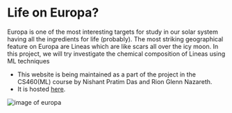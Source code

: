 # Life on Europa?

Europa is one of the most interesting targets for study in our solar system having all the ingredients for life (probably). 
The most striking geographical feature on Europa are Lineas which are like scars all over the icy moon. 
In this project, we will try investigate the chemical composition of Lineas using ML techniques

- This website is being maintained as a part of the project in the CS460(ML) course by Nishant Pratim Das and Rion Glenn Nazareth. 
- It is hosted [here](https://emb1ues.github.io/21cs460_group17/).

![image of europa](https://solarsystem.nasa.gov/system/resources/detail_files/204_EuropaStunningSurface1200w.jpg "Europa")
